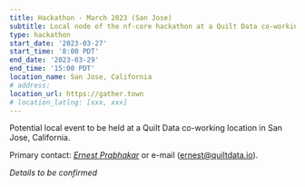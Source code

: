 ```yaml
---
title: Hackathon - March 2023 (San Jose)
subtitle: Local node of the nf-core hackathon at a Quilt Data co-working location.
type: hackathon
start_date: '2023-03-27'
start_time: '8:00 PDT'
end_date: '2023-03-29'
end_time: '15:00 PDT'
location_name: San Jose, California
# address:
location_url: https://gather.town
# location_latlng: [xxx, xxx]
---
```


Potential local event to be held at a Quilt Data co-working location in San Jose, California.

Primary contact: [<i class="fab fa-slack">Ernest Prabhakar</i>](https://nfcore.slack.com/team/U045P86C8LS) or e-mail ([ernest@quiltdata.io](mailto:ernest@quiltdata.io)).

_Details to be confirmed_
